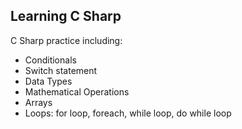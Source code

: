 ## Learning C Sharp

C Sharp practice including:
* Conditionals
* Switch statement
* Data Types
* Mathematical Operations
* Arrays
* Loops: for loop, foreach, while loop, do while loop 
